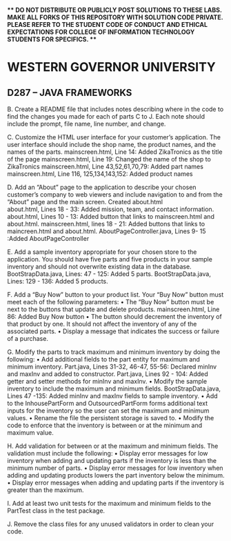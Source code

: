 <strong>** DO NOT DISTRIBUTE OR PUBLICLY POST SOLUTIONS TO THESE LABS. MAKE ALL FORKS OF THIS REPOSITORY WITH SOLUTION CODE PRIVATE. PLEASE REFER TO THE STUDENT CODE OF CONDUCT AND ETHICAL EXPECTATIONS FOR COLLEGE OF INFORMATION TECHNOLOGY STUDENTS FOR SPECIFICS. ** </strong>

# WESTERN GOVERNOR UNIVERSITY 
## D287 – JAVA FRAMEWORKS
B.  Create a README file that includes notes describing where in the code to find the changes you made for each of parts C to J. Each note should include the prompt, file name, line number, and change.

C.  Customize the HTML user interface for your customer’s application. The user interface should include the shop name, the product names, and the names of the parts.
    mainscreen.html, Line 14: Added ZikaTronics as the title of the page
    mainscreen.html, Line 19: Changed the name of the shop to ZikaTronics
    mainscreen.html, Line 43,52,61,70,79: Added part names
    mainscreen.html, Line 116, 125,134,143,152: Added product names

D.  Add an “About” page to the application to describe your chosen customer’s company to web viewers and include navigation to and from the “About” page and the main screen.
    Created about.html    
    about.html, Lines 18 - 33: Added mission, team, and contact information. 
    about.html, Lines 10 - 13: Added button that links to mainscreen.html and about.html.
    mainscreen.html, lines 18 - 21: Added buttons that links to maincreen.html and about.html.
    AboutPageController.java, Lines 9- 15 :Added AboutPageController

E.  Add a sample inventory appropriate for your chosen store to the application. You should have five parts and five products in your sample inventory and should not overwrite existing data in the database.
    BootStrapData.java, Lines: 47 - 125: Added 5 parts.
    BootStrapData.java, Lines: 129 - 136: Added 5 products.

F.  Add a “Buy Now” button to your product list. Your “Buy Now” button must meet each of the following parameters: 
    •  The “Buy Now” button must be next to the buttons that update and delete products.
        mainscreen.html, Line 86: Added Buy Now button
    •  The button should decrement the inventory of that product by one. It should not affect the inventory of any of the associated parts.
    •  Display a message that indicates the success or failure of a purchase.

G.  Modify the parts to track maximum and minimum inventory by doing the following:
    •  Add additional fields to the part entity for maximum and minimum inventory.
    Part.java, Lines 31-32, 46-47, 55-56: Declared minInv and maxInv and added to constructor.
    Part.java, Lines 92 - 104: Added getter and setter methods for minInv and maxInv.
    •  Modify the sample inventory to include the maximum and minimum fields.
    BootStrapData.java, Lines 47 -135: Added minInv and maxInv fields to sample inventory.
    •  Add to the InhousePartForm and OutsourcedPartForm forms additional text inputs for the inventory so the user can set the maximum and minimum values.
    •  Rename the file the persistent storage is saved to.
    •  Modify the code to enforce that the inventory is between or at the minimum and maximum value.

H.  Add validation for between or at the maximum and minimum fields. The validation must include the following:
    •  Display error messages for low inventory when adding and updating parts if the inventory is less than the minimum number of parts.
    •  Display error messages for low inventory when adding and updating products lowers the part inventory below the minimum.
    •  Display error messages when adding and updating parts if the inventory is greater than the maximum.

I.  Add at least two unit tests for the maximum and minimum fields to the PartTest class in the test package.

J.  Remove the class files for any unused validators in order to clean your code.

